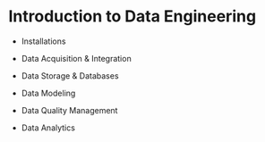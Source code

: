# Introduction to Data Engineering

- Installations

- Data Acquisition & Integration

- Data Storage & Databases

- Data Modeling

- Data Quality Management

- Data Analytics
